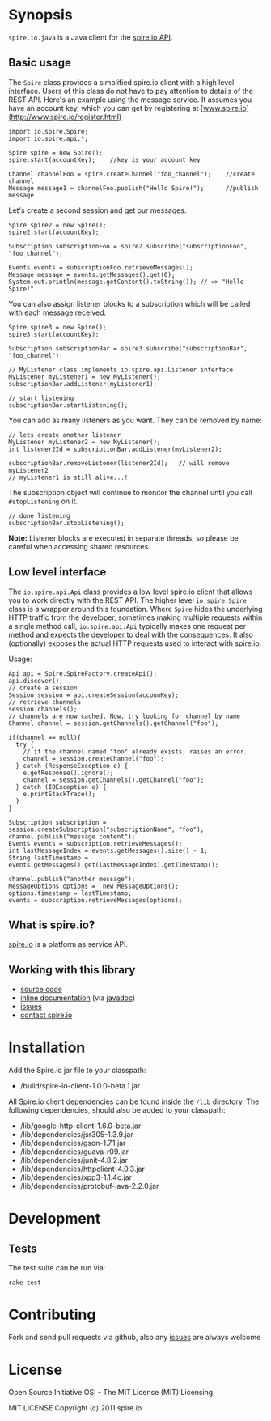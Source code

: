 
# Synopsis

`spire.io.java` is a Java client for the [spire.io API](http://www.spire.io/).

## Basic usage

The `Spire` class provides a simplified spire.io client with a high level interface.  Users of this class do not have to pay attention to details of the REST API.
Here's an example using the message service.  It assumes you have an account key, which you can get by registering at [www.spire.io](http://www.spire.io/register.html)

    import io.spire.Spire;
    import io.spire.api.*;

    Spire spire = new Spire();
    spire.start(accountKey);    //key is your account key
    
    Channel channelFoo = spire.createChannel("foo_channel");    //create channel
    Message message1 = channelFoo.publish("Hello Spire!");      //publish message
    
Let's create a second session and get our messages.

    Spire spire2 = new Spire();
    spire2.start(accountKey);
    
    Subscription subscriptionFoo = spire2.subscribe("subscriptionFoo", "foo_channel");
    
    Events events = subscriptionFoo.retrieveMessages();
    Message message = events.getMessages().get(0);
    System.out.println(message.getContent().toString()); // => "Hello Spire!"
    
You can also assign listener blocks to a subscription which will be called with each message received:

    Spire spire3 = new Spire();
    spire3.start(accountKey);
    
    Subscription subscriptionBar = spire3.subscribe("subscriptionBar", "foo_channel");
    
    // MyListener class implements io.spire.api.Listener interface
    MyListener myListener1 = new MyListener();
    subscriptionBar.addListener(myListener1);
    
    // start listening
    subscriptionBar.startListening();
    
You can add as many listeners as you want.  They can be removed by name:
    
    // lets create another listener
    MyListener myListener2 = new MyListener();
    int listener2Id = subscriptionBar.addListener(myListener2);
    
    subscriptionBar.removeListener(listener2Id);   // will remove myListener2
    // myListener1 is still alive...!

The subscription object will continue to monitor the channel until you call `#stopListening` on it.
    
    // done listening
    subscriptionBar.stopListening();

**Note:** Listener blocks are executed in separate threads, so please be careful when accessing shared resources.

## Low level interface

The `io.spire.api.Api` class provides a low level spire.io client that allows you to work directly with the REST API.  The higher level `io.spire.Spire` class is a wrapper around this foundation.  Where `Spire` hides the underlying HTTP traffic from the developer, sometimes making multiple requests within a single method call, `io.spire.api.Api` typically makes one request per method and expects the developer to deal with the consequences.  It also (optionally) exposes the actual HTTP requests used to interact with spire.io.

Usage:

    Api api = Spire.SpireFactory.createApi();
    api.discover();
    // create a session
    Session session = api.createSession(accounKey);
    // retrieve channels
    session.channels();
    // channels are now cached. Now, try looking for channel by name
    Channel channel = session.getChannels().getChannel("foo");

    if(channel == null){
      try {
        // if the channel named "foo" already exists, raises an error.
        channel = session.createChannel("foo");
      } catch (ResponseException e) {
        e.getResponse().ignore();
        channel = session.getChannels().getChannel("foo");
      } catch (IOException e) {
        e.printStackTrace();
      }
    }

    Subscription subscription = session.createSubscription("subscriptionName", "foo");
    channel.publish("message content");
    Events events = subscription.retrieveMessages();
    int lastMessageIndex = events.getMessages().size() - 1;
    String lastTimestamp = events.getMessages().get(lastMessageIndex).getTimestamp();

    channel.publish("another message");
    MessageOptions options =  new MessageOptions();
    options.timestamp = lastTimestamp;
    events = subscription.retrieveMessages(options);

## What is spire.io?

[spire.io](http://spire.io) is a platform as service API.

## Working with this library

* [source code](https://github.com/spire-io/spire.io.java)
* [inline documentation](http://spire-io.github.com/spire.io.java/) (via [javadoc](http://www.oracle.com/technetwork/java/javase/documentation/index-jsp-135444.html))
* [issues](https://github.com/spire-io/spire.io.java/issues)
* [contact spire.io](http://spire.io/contact.html)

# Installation

Add the Spire.io jar file to your classpath:

  * /build/spire-io-client-1.0.0-beta.1.jar

All Spire.io client dependencies can be found inside the `/lib` directory. The following dependencies, should also be added to your classpath:

  * /lib/google-http-client-1.6.0-beta.jar
  * /lib/dependencies/jsr305-1.3.9.jar
  * /lib/dependencies/gson-1.7.1.jar
  * /lib/dependencies/guava-r09.jar
  * /lib/dependencies/junit-4.8.2.jar
  * /lib/dependencies/httpclient-4.0.3.jar
  * /lib/dependencies/xpp3-1.1.4c.jar
  * /lib/dependencies/protobuf-java-2.2.0.jar

# Development

## Tests

The test suite can be run via:

    rake test

# Contributing

Fork and send pull requests via github, also any [issues](https://github.com/spire-io/spire.io.java/issues) are always welcome

# License

Open Source Initiative OSI - The MIT License (MIT):Licensing

MIT LICENSE
Copyright (c) 2011 spire.io